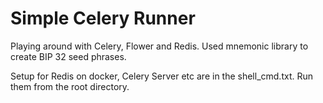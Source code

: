 # Simple Celery Runner

Playing around with Celery, Flower and Redis. Used mnemonic library to create BIP 32 seed phrases.

Setup for Redis on docker, Celery Server etc are in the shell_cmd.txt. Run them from the root directory.
